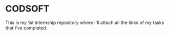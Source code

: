 # CODSOFT
This is my 1st internship repository where I'll attach all the links of my tasks that I've completed.
